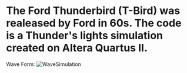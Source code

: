 # The Ford Thunderbird (T-Bird) was realeased by Ford in 60s. The code is a Thunder's lights simulation created on Altera Quartus II. 

Wave Form:
![WaveSimulation](https://github.com/RafaelPSForte/ThunderBird-Lights-simulation-on-FPGA/assets/92524186/9d9627ee-235e-489d-ba92-01a4c0cbfbed)
